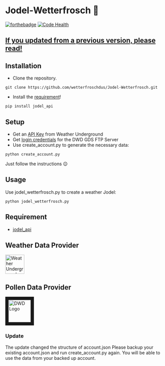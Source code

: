 # Jodel-Wetterfrosch 🐸
[![forthebadge](http://forthebadge.com/images/badges/fuck-it-ship-it.svg)](https://forthebadge.com) [![Code Health](https://landscape.io/github/wetterfroschdus/Jodel-Wetterfrosch/master/landscape.svg?style=flat-square)](https://landscape.io/github/wetterfroschdus/Jodel-Wetterfrosch/master)

## [If you updated from a previous version, please read!](./README.md#update)

## Installation
- Clone the repository.
```
git clone https://github.com/wetterfroschdus/Jodel-Wetterfrosch.git
```
- Install the [requirement](./README.md#requirements)!
```
pip install jodel_api
```
## Setup
- Get an [API Key](https://www.wunderground.com/weather/api/d/pricing.html) from Weather Underground
- Get [login credentials](https://kunden.dwd.de/gdsRegistration/gdsRegistrationStart.do) for the DWD GDS FTP Server
- Use create_account.py to generate the necessary data:
```
python create_account.py
```
 Just follow the instructions 😉

## Usage
Use jodel_wetterfrosch.py to create a weather Jodel:
```
python jodel_wetterfrosch.py
```

## Requirement
- [jodel_api](https://github.com/nborrmann/jodel_api/)

## Weather Data Provider
<a href="https://www.wunderground.com/" target="_blank"><img src="https://icons.wxug.com/logos/PNG/wundergroundLogo_4c_horz.png" 
alt="Weather Underground Logo" height="60" border="0" /></a>

## Pollen Data Provider
<a href="https://www.dwd.de"><img src="https://upload.wikimedia.org/wikipedia/de/thumb/7/7b/DWD-Logo_2013.svg/800px-DWD-Logo_2013.svg.png" 
alt="DWD Logo" height="70" border="10" /></a>








### Update
The update changed the structure of account.json
Please backup your existing account.json and run create_account.py again.
You will be able to use the data from your backed up account.
